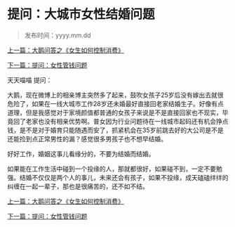 # 提问：大城市女性结婚问题

> 发布时间：yyyy.mm.dd

[上一篇：大鹅问答之《女生如何控制消费》](/marriage/article29)

[下一篇：提问：女性管钱问题](/marriage/article31)

天天喵喵 提问：

大鹅，现在微博上的相亲博主突然多了起来，鼓吹女孩子25岁后没有嫁出去就很危险了，如果在一线大城市工作28岁还未婚最好直接回老家结婚生子。好像有点道理，但是我感觉对于家境颜值都普通的女孩子来说是不是直接回家也不现实，毕竟回了老家也没有相亲优势啊。普女因为行业问题待在一线城市起码还有机会挣点钱，是不是对于婚育只能随遇而安了，抓紧机会在35岁前跳去好的大公司是不是还能捡到点正常男性的漏？感觉很多男孩子也不想早结婚。

好好工作，婚姻这事儿看缘分的，不要为结婚而结婚。 

如果能在工作生活中碰到一个投缘的人，那就都很好，如果碰不到，一定不要勉强。结婚不仅仅是两个人的事儿，未来还会有孩子，如果不投缘，成天磕磕绊绊的纠缠在一起一辈子，那也是很痛苦的，还不如不结。

[上一篇：大鹅问答之《女生如何控制消费》](/marriage/article29)

[下一篇：提问：女性管钱问题](/marriage/article31)